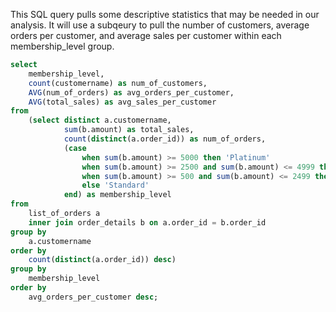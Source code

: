 This SQL query pulls some descriptive statistics that may be needed in our analysis. It will use a subqeury to pull the number of customers, average orders per customer, and average sales per customer within each membership_level group.


```sql
select 
	membership_level,
	count(customername) as num_of_customers,
	AVG(num_of_orders) as avg_orders_per_customer,
	AVG(total_sales) as avg_sales_per_customer
from
	(select distinct a.customername,
			sum(b.amount) as total_sales,
			count(distinct(a.order_id)) as num_of_orders,
			(case 
				when sum(b.amount) >= 5000 then 'Platinum'
				when sum(b.amount) >= 2500 and sum(b.amount) <= 4999 then 'Gold'
				when sum(b.amount) >= 500 and sum(b.amount) <= 2499 then 'Silver'
				else 'Standard'
			end) as membership_level
from 
	list_of_orders a
	inner join order_details b on a.order_id = b.order_id 
group by 
	a.customername
order by 
	count(distinct(a.order_id)) desc)
group by 
	membership_level
order by 
	avg_orders_per_customer desc;

```
